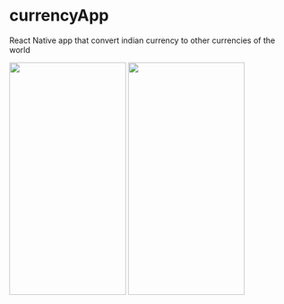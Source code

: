 # currencyApp

React Native app that convert indian currency to other currencies of the world
<p float="left">
<img src="https://user-images.githubusercontent.com/45852402/211652307-8c476074-0ac7-44c5-86d7-3e410d4c9ec0.png" width="208" height="416">
<img src="https://user-images.githubusercontent.com/45852402/211652279-6d011add-6f34-4e64-8726-70b2fead5f5d.png" width="208" height="416">
</p>
